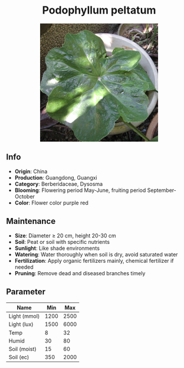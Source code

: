 <h1 align='center'>Podophyllum peltatum</h1>
<p align="center">
    <img 
        align='center'
        width='320'
        src="../images/podophyllum peltatum.png" 
        alt='Podophyllum peltatum' />
</p>

## Info

 - **Origin**: China
 - **Production**: Guangdong, Guangxi
 - **Category**: Berberidaceae, Dysosma
 - **Blooming**: Flowering period May-June, fruiting period September-October
 - **Color**: Flower color purple red

## Maintenance

 - **Size**: Diameter ≥ 20 cm, height 20-30 cm
 - **Soil**: Peat or soil with specific nutrients
 - **Sunlight**: Like shade environments
 - **Watering**: Water thoroughly when soil is dry, avoid saturated water
 - **Fertilization**: Apply organic fertilizers mainly, chemical fertilizer if needed
 - **Pruning**: Remove dead and diseased branches timely

## Parameter

| Name         | Min  | Max   |
|--------------|------|-------|
| Light (mmol) | 1200 | 2500  |
| Light (lux)  | 1500 | 6000 |
| Temp         | 8    | 32    |
| Humid        | 30   | 80    |
| Soil (moist) | 15   | 60    |
| Soil (ec)    | 350  | 2000  |